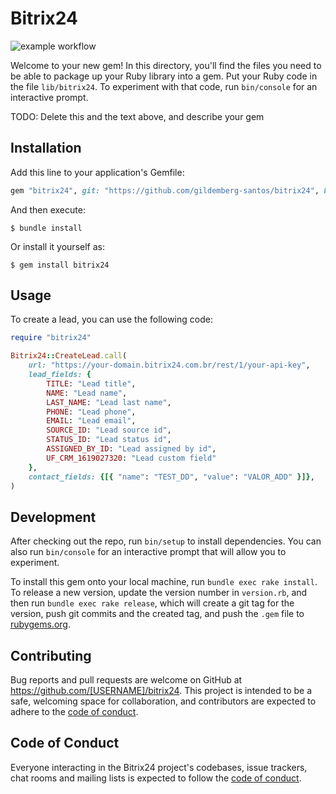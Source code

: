 # Bitrix24

![example workflow](https://github.com/gildemberg-santos/bitrix24/actions/workflows/main.yml/badge.svg)

Welcome to your new gem! In this directory, you'll find the files you need to be able to package up your Ruby library into a gem. Put your Ruby code in the file `lib/bitrix24`. To experiment with that code, run `bin/console` for an interactive prompt.

TODO: Delete this and the text above, and describe your gem

## Installation

Add this line to your application's Gemfile:

```ruby
gem "bitrix24", git: "https://github.com/gildemberg-santos/bitrix24", branch: "master"
```

And then execute:

    $ bundle install

Or install it yourself as:

    $ gem install bitrix24

## Usage

To create a lead, you can use the following code:

```ruby
require "bitrix24"

Bitrix24::CreateLead.call(
    url: "https://your-domain.bitrix24.com.br/rest/1/your-api-key",
    lead_fields: {
        TITLE: "Lead title",
        NAME: "Lead name",
        LAST_NAME: "Lead last name",
        PHONE: "Lead phone",
        EMAIL: "Lead email",
        SOURCE_ID: "Lead source id",
        STATUS_ID: "Lead status id",
        ASSIGNED_BY_ID: "Lead assigned by id",
        UF_CRM_1619027320: "Lead custom field"
    },
    contact_fields: {[{ "name": "TEST_DD", "value": "VALOR_ADD" }]},
)
```

## Development

After checking out the repo, run `bin/setup` to install dependencies. You can also run `bin/console` for an interactive prompt that will allow you to experiment.

To install this gem onto your local machine, run `bundle exec rake install`. To release a new version, update the version number in `version.rb`, and then run `bundle exec rake release`, which will create a git tag for the version, push git commits and the created tag, and push the `.gem` file to [rubygems.org](https://rubygems.org).

## Contributing

Bug reports and pull requests are welcome on GitHub at https://github.com/[USERNAME]/bitrix24. This project is intended to be a safe, welcoming space for collaboration, and contributors are expected to adhere to the [code of conduct](https://github.com/[USERNAME]/bitrix24/blob/master/CODE_OF_CONDUCT.md).

## Code of Conduct

Everyone interacting in the Bitrix24 project's codebases, issue trackers, chat rooms and mailing lists is expected to follow the [code of conduct](https://github.com/[USERNAME]/bitrix24/blob/master/CODE_OF_CONDUCT.md).
